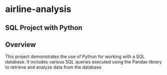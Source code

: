 # airline-analysis
## SQL Project with Python

## Overview

This project demonstrates the use of Python for working with a SQL database. It includes various SQL queries executed using the Pandas library to retrieve and analyze data from the database.
